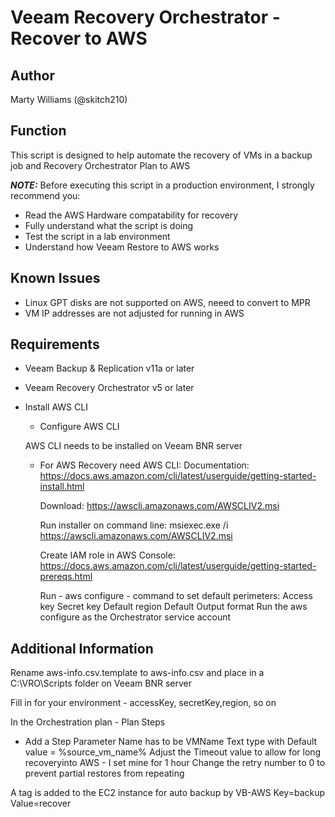 # Veeam Recovery Orchestrator - Recover to AWS 

## Author

Marty Williams (@skitch210)

## Function

This script is designed to help automate the recovery of VMs in a backup job and Recovery Orchestrator Plan to AWS


***NOTE:*** Before executing this script in a production environment, I strongly recommend you:

* Read the AWS Hardware compatability for recovery
* Fully understand what the script is doing
* Test the script in a lab environment
* Understand how Veeam Restore to AWS works

## Known Issues

* Linux GPT disks are not supported on AWS, neeed to convert to MPR
* VM IP addresses are not adjusted for running in AWS


## Requirements

* Veeam Backup & Replication v11a or later
* Veeam Recovery Orchestrator v5 or later
* Install AWS CLI
  * Configure AWS CLI

  AWS CLI needs to be installed on Veeam BNR server
  * For AWS Recovery need AWS CLI:
    Documentation:
	  https://docs.aws.amazon.com/cli/latest/userguide/getting-started-install.html

	  Download:
	  https://awscli.amazonaws.com/AWSCLIV2.msi

	  Run installer on command line:
	  msiexec.exe /i https://awscli.amazonaws.com/AWSCLIV2.msi

    Create IAM role in AWS Console:
	  https://docs.aws.amazon.com/cli/latest/userguide/getting-started-prereqs.html

    Run - aws configure - command to set default perimeters:
	  Access key
	  Secret key
	  Default region
	  Default Output format
      Run the aws configure as the Orchestrator service account


## Additional Information

Rename aws-info.csv.template to aws-info.csv and place in a C:\VRO\Scripts folder on Veeam BNR server

Fill in for your environment - accessKey, secretKey,region, so on

In the Orchestration plan - Plan Steps
* Add a Step Parameter
    Name has to be VMName
    Text type with Default value = %source_vm_name%
    Adjust the Timeout value to allow for long recoveryinto AWS - I set mine for 1 hour
    Change the retry number to 0 to prevent partial restores from repeating


A tag is added to the EC2 instance for auto backup by VB-AWS
  Key=backup
  Value=recover
